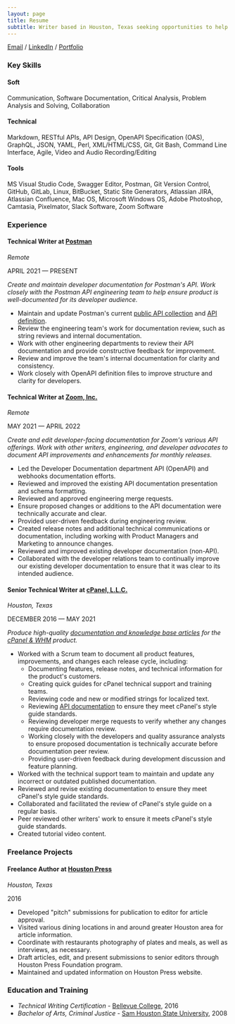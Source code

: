 ```yaml
---
layout: page
title: Resume
subtitle: Writer based in Houston, Texas seeking opportunities to help improve technical documentation, one file at a time.
---
```


[Email](mailto:ashleymkinard@gmail.com) / [LinkedIn](https://www.linkedin.com/in/ashleykinard/) / [Portfolio](https://ashleykinard.pro/portfolio/)

### Key Skills

#### Soft

Communication, Software Documentation, Critical Analysis, Problem Analysis and Solving, Collaboration

#### Technical

Markdown, RESTful APIs, API Design, OpenAPI Specification (OAS), GraphQL, JSON, YAML, Perl, XML/HTML/CSS, Git, Git Bash, Command Line Interface, Agile, Video and Audio Recording/Editing

#### Tools

MS Visual Studio Code, Swagger Editor, Postman, Git Version Control, GitHub, GitLab, Linux, BitBucket, Static Site Generators, Atlassian JIRA, Atlassian Confluence, Mac OS, Microsoft Windows OS, Adobe Photoshop, Camtasia, Pixelmator, Slack Software, Zoom Software

### Experience

#### Technical Writer at [Postman](https://postman.com/)
*Remote*

APRIL 2021 — PRESENT

*Create and maintain developer documentation for Postman's API. Work closely with the Postman API engineering team to help ensure product is well-documented for its developer audience.*

* Maintain and update Postman's current [public API collection](https://www.postman.com/postman/workspace/postman-public-workspace/collection/12959542-c8142d51-e97c-46b6-bd77-52bb66712c9a?ctx=documentation) and [API definition](https://www.postman.com/postman/workspace/postman-public-workspace/api/72a32ca3-f06a-4e83-a933-2821a0e6616f/definition/d429098b-1789-4c62-b77b-cf02024aba53?view=documentation).
* Review the engineering team's work for documentation review, such as string reviews and internal documentation.
* Work with other engineering departments to review their API documentation and provide constructive feedback for improvement.
* Review and improve the team's internal documentation for clarity and consistency.
* Work closely with OpenAPI definition files to improve structure and clarity for developers.

#### Technical Writer at [Zoom, Inc.](https://zoom.us/)
*Remote*

MAY 2021 — APRIL 2022

*Create and edit developer-facing documentation for Zoom's various API offerings. Work with other writers, engineering, and developer advocates to document API improvements and enhancements for monthly releases.*

* Led the Developer Documentation department API (OpenAPI) and webhooks documentation efforts.
* Reviewed and improved the existing API documentation presentation and schema formatting.
* Reviewed and approved engineering merge requests.
* Ensure proposed changes or additions to the API documentation were technically accurate and clear.
* Provided user-driven feedback during engineering review.
* Created release notes and additional technical communications or documentation, including working with Product Managers and Marketing to announce changes.
* Reviewed and improved existing developer documentation (non-API).
* Collaborated with the developer relations team to continually improve our existing developer documentation to ensure that it was clear to its intended audience.

#### Senior Technical Writer at [cPanel, L.L.C.](https://cpanel.net/)
*Houston, Texas*

DECEMBER 2016 — MAY 2021

*Produce high-quality [documentation and knowledge base articles](https://docs.cpanel.net/) for the [cPanel & WHM](https://cpanel.net/products/) product.*

* Worked with a Scrum team to document all product features, improvements, and changes each release cycle, including:
  * Documenting features, release notes, and technical information for the product's customers.
  * Creating quick guides for cPanel technical support and training teams.
  * Reviewing code and new or modified strings for localized text.
  * Reviewing [API documentation](https://api.docs.cpanel.net/) to ensure they meet cPanel's style guide standards.
  * Reviewing developer merge requests to verify whether any changes require documentation review.
  * Working closely with the developers and quality assurance analysts to ensure proposed documentation is technically accurate before documentation peer review.
  * Providing user-driven feedback during development discussion and feature planning.
* Worked with the technical support team to maintain and update any incorrect or outdated published documentation.
* Reviewed and revise existing documentation to ensure they meet cPanel's style guide standards.
* Collaborated and facilitated the review of cPanel's style guide on a regular basis.
* Peer reviewed other writers' work to ensure it meets cPanel's style guide standards.
* Created tutorial video content.

### Freelance Projects

#### Freelance Author at [Houston Press](https://www.houstonpress.com/)
*Houston, Texas*

2016

* Developed "pitch" submissions for publication to editor for article approval.
* Visited various dining locations in and around greater Houston area for article information.
* Coordinate with restaurants photography of plates and meals, as well as interviews, as necessary.
* Draft articles, edit, and present submissions to senior editors through Houston Press Foundation program.
* Maintained and updated information on Houston Press website.

### Education and Training

* *Technical Writing Certification* - [Bellevue College](https://www.bellevuecollege.edu/), 2016
* *Bachelor of Arts, Criminal Justice* - [Sam Houston State University](https://www.shsu.edu/), 2008
